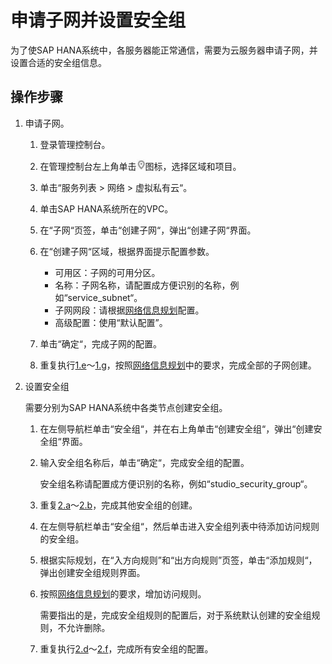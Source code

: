 # 申请子网并设置安全组<a name="saphana_02_0021"></a>

为了使SAP HANA系统中，各服务器能正常通信，需要为云服务器申请子网，并设置合适的安全组信息。

## 操作步骤<a name="section38460418211831"></a>

1.  申请子网。
    1.  登录管理控制台。
    2.  在管理控制台左上角单击![](figures/zh-cn_image_0113382302.jpg)图标，选择区域和项目。
    3.  单击“服务列表 \> 网络 \> 虚拟私有云“。
    4.  单击SAP HANA系统所在的VPC。
    5.  <a name="li12866468215811"></a>在“子网“页签，单击“创建子网“，弹出“创建子网“界面。
    6.  在“创建子网“区域，根据界面提示配置参数。
        -   可用区：子网的可用分区。
        -   名称：子网名称，请配置成方便识别的名称，例如“service\_subnet“。
        -   子网网段：请根据[网络信息规划](网络信息规划.md)配置。
        -   高级配置：使用“默认配置”。

    7.  <a name="li20890609215811"></a>单击“确定“，完成子网的配置。
    8.  重复执行[1.e](#li12866468215811)～[1.g](#li20890609215811)，按照[网络信息规划](网络信息规划.md)中的要求，完成全部的子网创建。

2.  设置安全组

    需要分别为SAP HANA系统中各类节点创建安全组。

    1.  <a name="li56960030215811"></a>在左侧导航栏单击“安全组“，并在右上角单击“创建安全组“，弹出“创建安全组“界面。
    2.  <a name="li52605678215811"></a>输入安全组名称后，单击“确定“，完成安全组的配置。

        安全组名称请配置成方便识别的名称，例如“studio\_security\_group“。

    3.  重复[2.a](#li56960030215811)～[2.b](#li52605678215811)，完成其他安全组的创建。
    4.  <a name="li4971457215811"></a>在左侧导航栏单击“安全组“，然后单击进入安全组列表中待添加访问规则的安全组。
    5.  根据实际规划，在“入方向规则”和“出方向规则”页签，单击“添加规则“，弹出创建安全组规则界面。
    6.  <a name="li29339877215811"></a>按照[网络信息规划](网络信息规划.md)的要求，增加访问规则。

        需要指出的是，完成安全组规则的配置后，对于系统默认创建的安全组规则，不允许删除。

    7.  重复执行[2.d](#li4971457215811)～[2.f](#li29339877215811)，完成所有安全组的配置。


